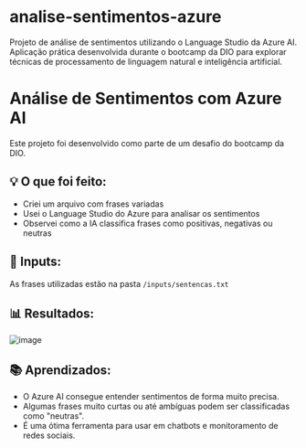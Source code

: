 # analise-sentimentos-azure
Projeto de análise de sentimentos utilizando o Language Studio da Azure AI. Aplicação prática desenvolvida durante o bootcamp da DIO para explorar técnicas de processamento de linguagem natural e inteligência artificial.

# Análise de Sentimentos com Azure AI

Este projeto foi desenvolvido como parte de um desafio do bootcamp da DIO.

## 💡 O que foi feito:
- Criei um arquivo com frases variadas
- Usei o Language Studio do Azure para analisar os sentimentos
- Observei como a IA classifica frases como positivas, negativas ou neutras

## 📂 Inputs:
As frases utilizadas estão na pasta  `/inputs/sentencas.txt`

## 📊 Resultados:
![image](https://github.com/user-attachments/assets/6dc1e1cf-e3ce-4afa-9349-5e12535869d5)


## 📚 Aprendizados:
- O Azure AI consegue entender sentimentos de forma muito precisa.
- Algumas frases muito curtas ou até ambíguas podem ser classificadas como "neutras".
- É uma ótima ferramenta para usar em chatbots e monitoramento de redes sociais.
